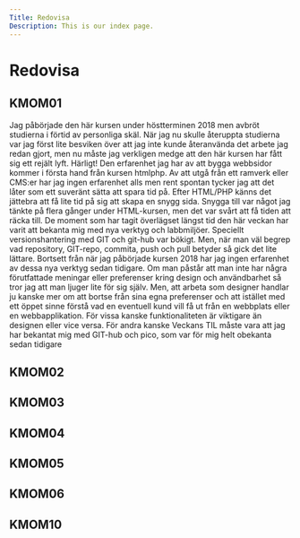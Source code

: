 ```yaml
---
Title: Redovisa
Description: This is our index page.
---
```


Redovisa
==========================

<h2>KMOM01</h2>
Jag påbörjade den här kursen under höstterminen 2018 men avbröt studierna i förtid av personliga skäl. När jag nu skulle återuppta studierna var jag först lite besviken över att jag inte kunde återanvända det arbete jag redan gjort, men nu måste jag verkligen medge att den här kursen har fått sig ett rejält lyft. Härligt!
Den erfarenhet jag har av att bygga webbsidor kommer i första hand från kursen htmlphp. Av att utgå från ett ramverk eller CMS:er har jag ingen erfarenhet alls men rent spontan tycker jag att det låter som ett suveränt sätta att spara tid på.
Efter HTML/PHP känns det jättebra att få lite tid på sig att skapa en snygg sida. Snygga till var något jag tänkte på flera gånger under HTML-kursen, men det var svårt att få tiden att räcka till.
De moment som har tagit överlägset längst tid den här veckan har varit att bekanta mig med nya verktyg och labbmiljöer. Speciellt versionshantering med GIT och  git-hub var bökigt. Men, när man väl begrep vad repository, GIT-repo, commita, push och pull betyder så gick det lite lättare. Bortsett från när jag påbörjade kursen 2018 har jag ingen erfarenhet av dessa nya verktyg sedan tidigare.
Om man påstår att man inte har några förutfattade meningar eller preferenser kring design och användbarhet så tror jag att man ljuger lite för sig själv. Men, att arbeta som designer handlar ju kanske mer om att bortse från sina egna preferenser och att istället med ett öppet sinne förstå vad en eventuell kund vill få ut från en webbplats eller en webbapplikation. För vissa kanske funktionaliteten är viktigare än designen eller vice versa. För andra kanske
Veckans TIL måste vara att jag har bekantat mig med GIT-hub och pico, som var för mig helt obekanta sedan tidigare


<h2>KMOM02</h2>

<h2>KMOM03</h2>

<h2>KMOM04</h2>

<h2>KMOM05</h2>

<h2>KMOM06</h2>

<h2>KMOM10</h2>
